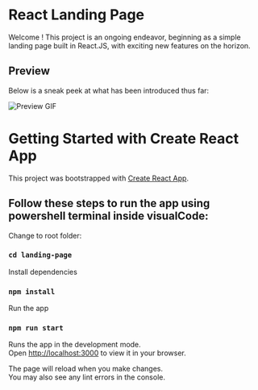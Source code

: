 # React Landing Page

Welcome ! This project is an ongoing endeavor, beginning as a simple landing page built in React.JS, with exciting new features on the horizon.

## Preview

Below is a sneak peek at what has been introduced thus far:

![Preview GIF](./reactJS-landing-page.gif)

# Getting Started with Create React App

This project was bootstrapped with [Create React App](https://github.com/facebook/create-react-app).

## Follow these steps to run the app using powershell terminal inside visualCode:

Change to root folder:
### `cd landing-page`

Install dependencies
### `npm install`

Run the app
### `npm run start`

Runs the app in the development mode.\
Open [http://localhost:3000](http://localhost:3000) to view it in your browser.

The page will reload when you make changes.\
You may also see any lint errors in the console.

